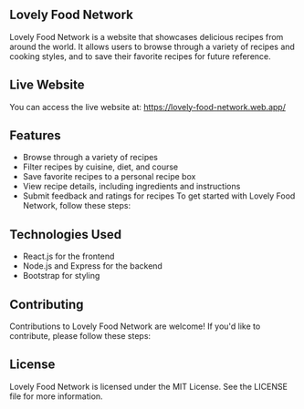 
## Lovely Food Network
Lovely Food Network is a website that showcases delicious recipes from around the world. It allows users to browse through a variety of recipes and cooking styles, and to save their favorite recipes for future reference.

## Live Website
You can access the live website at: https://lovely-food-network.web.app/

## Features
- Browse through a variety of recipes
- Filter recipes by cuisine, diet, and course
- Save favorite recipes to a personal recipe box
- View recipe details, including ingredients and instructions
- Submit feedback and ratings for recipes
To get started with Lovely Food Network, follow these steps:

## Technologies Used

- React.js for the frontend
- Node.js and Express for the backend
- Bootstrap for styling

## Contributing

Contributions to Lovely Food Network are welcome! If you'd like to contribute, please follow these steps:


## License
Lovely Food Network is licensed under the MIT License. See the LICENSE file for more information.